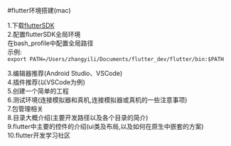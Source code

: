 #flutter环境搭建(mac)

1.下载[flutterSDK](https://flutter.io/setup-macos/)  
2.配置flutterSDK全局环境  
在bash_profile中配置全局路径  
示例:  
```export PATH=/Users/zhangyili/Documents/flutter_dev/flutter/bin:$PATH```  
  
3.编辑器推荐(Android Studio、VSCode)  
4.插件推荐(以VSCode为例)  
5.创建一个简单的工程  
6.测试环境(连接模拟器和真机,连接模拟器或真机的一些注意事项)  
7.包管理相关  
8.目录大概介绍(主要开发路径以及各个目录的简介)  
9.flutter中主要的控件的介绍(ui类及布局,以及如何在原生中嵌套的方案)  
10.flutter开发学习社区


